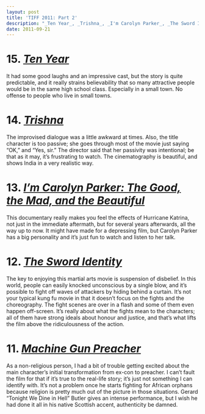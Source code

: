 ```yaml
---
layout: post
title: 'TIFF 2011: Part 2'
description: "_Ten Year_, _Trishna_, _I'm Carolyn Parker_, _The Sword Identity_, _Machine Gun Preacher_"
date: 2011-09-21
---
```


# 15. [_Ten Year_](http://www.imdb.com/title/tt1715873/)
  
It had some good laughs and an impressive cast, but the story is quite predictable, and it really strains believability that so many attractive people would be in the same high school class. Especially in a small town. No offense to people who live in small towns.  

# 14. [_Trishna_](http://www.imdb.com/title/tt1836987/)
  
The improvised dialogue was a little awkward at times. Also, the title character is too passive; she goes through most of the movie just saying “OK,” and “Yes, sir.” The director said that her passivity was intentional; be that as it may, it’s frustrating to watch. The cinematography is beautiful, and shows India in a very realistic way.
  
# 13. [_I’m Carolyn Parker: The Good, the Mad, and the Beautiful_](http://www.imdb.com/title/tt1872083/)
  
This documentary really makes you feel the effects of Hurricane Katrina, not just in the immediate aftermath, but for several years afterwards, all the way up to now. It might have made for a depressing film, but Carolyn Parker has a big personality and it’s just fun to watch and listen to her talk.

# 12. [_The Sword Identity_](http://www.imdb.com/title/tt2044077/)
  
The key to enjoying this martial arts movie is suspension of disbelief. In this world, people can easily knocked unconscious by a single blow, and it’s possible to fight off waves of attackers by hiding behind a curtain. It’s not your typical kung fu movie in that it doesn’t focus on the fights and the choreography. The fight scenes are over in a flash and some of them even happen off-screen. It’s really about what the fights mean to the characters; all of them have strong ideals about honour and justice, and that’s what lifts the film above the ridiculousness of the action.  
  
# 11. [_Machine Gun Preacher_](http://www.imdb.com/title/tt1586752/)
  
As a non-religious person, I had a bit of trouble getting excited about the main character’s initial transformation from ex-con to preacher. I can’t fault the film for that if it’s true to the real-life story; it’s just not something I can identify with. It’s not a problem once he starts fighting for African orphans because religion is pretty much out of the picture in those situations. Gerard “Tonight We Dine in Hell” Butler gives an intense performance, but I wish he had done it all in his native Scottish accent, authenticity be damned.
